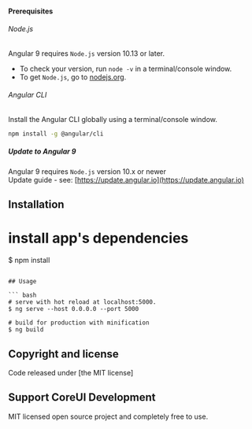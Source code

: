 
#### Prerequisites

###### Node.js
Angular 9 requires `Node.js` version 10.13 or later.

- To check your version, run `node -v` in a terminal/console window.
- To get `Node.js`, go to [nodejs.org](https://nodejs.org/).

###### Angular CLI
Install the Angular CLI globally using a terminal/console window.
```bash
npm install -g @angular/cli
```

##### Update to Angular 9
Angular 9 requires `Node.js` version 10.x or newer    
Update guide - see: [https://update.angular.io](https://update.angular.io)

## Installation

# install app's dependencies
$ npm install
```

## Usage

``` bash
# serve with hot reload at localhost:5000.
$ ng serve --host 0.0.0.0 --port 5000

# build for production with minification
$ ng build
```

## Copyright and license
Code released under [the MIT license]

## Support CoreUI Development

MIT licensed open source project and completely free to use. 